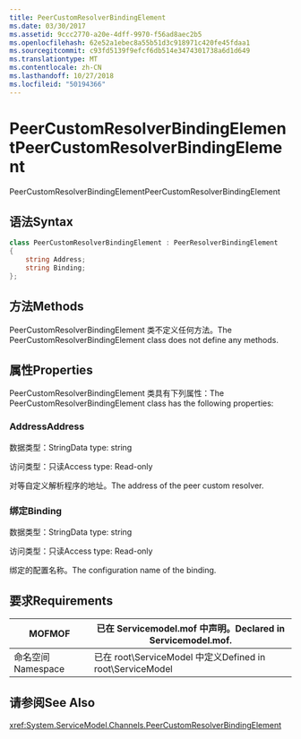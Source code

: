 ```yaml
---
title: PeerCustomResolverBindingElement
ms.date: 03/30/2017
ms.assetid: 9ccc2770-a20e-4dff-9970-f56ad8aec2b5
ms.openlocfilehash: 62e52a1ebec8a55b51d3c918971c420fe45fdaa1
ms.sourcegitcommit: c93fd5139f9efcf6db514e3474301738a6d1d649
ms.translationtype: MT
ms.contentlocale: zh-CN
ms.lasthandoff: 10/27/2018
ms.locfileid: "50194366"
---
```

# <a name="peercustomresolverbindingelement"></a><span data-ttu-id="a387c-102">PeerCustomResolverBindingElement</span><span class="sxs-lookup"><span data-stu-id="a387c-102">PeerCustomResolverBindingElement</span></span>
<span data-ttu-id="a387c-103">PeerCustomResolverBindingElement</span><span class="sxs-lookup"><span data-stu-id="a387c-103">PeerCustomResolverBindingElement</span></span>  
  
## <a name="syntax"></a><span data-ttu-id="a387c-104">语法</span><span class="sxs-lookup"><span data-stu-id="a387c-104">Syntax</span></span>  
```csharp
class PeerCustomResolverBindingElement : PeerResolverBindingElement
{  
    string Address;
    string Binding;
};
```  
  
## <a name="methods"></a><span data-ttu-id="a387c-105">方法</span><span class="sxs-lookup"><span data-stu-id="a387c-105">Methods</span></span>  
 <span data-ttu-id="a387c-106">PeerCustomResolverBindingElement 类不定义任何方法。</span><span class="sxs-lookup"><span data-stu-id="a387c-106">The PeerCustomResolverBindingElement class does not define any methods.</span></span>  
  
## <a name="properties"></a><span data-ttu-id="a387c-107">属性</span><span class="sxs-lookup"><span data-stu-id="a387c-107">Properties</span></span>  
 <span data-ttu-id="a387c-108">PeerCustomResolverBindingElement 类具有下列属性：</span><span class="sxs-lookup"><span data-stu-id="a387c-108">The PeerCustomResolverBindingElement class has the following properties:</span></span>  
  
### <a name="address"></a><span data-ttu-id="a387c-109">Address</span><span class="sxs-lookup"><span data-stu-id="a387c-109">Address</span></span>  
 <span data-ttu-id="a387c-110">数据类型：String</span><span class="sxs-lookup"><span data-stu-id="a387c-110">Data type: string</span></span>  
  
 <span data-ttu-id="a387c-111">访问类型：只读</span><span class="sxs-lookup"><span data-stu-id="a387c-111">Access type: Read-only</span></span>  
  
 <span data-ttu-id="a387c-112">对等自定义解析程序的地址。</span><span class="sxs-lookup"><span data-stu-id="a387c-112">The address of the peer custom resolver.</span></span>  
  
### <a name="binding"></a><span data-ttu-id="a387c-113">绑定</span><span class="sxs-lookup"><span data-stu-id="a387c-113">Binding</span></span>  
 <span data-ttu-id="a387c-114">数据类型：String</span><span class="sxs-lookup"><span data-stu-id="a387c-114">Data type: string</span></span>  
  
 <span data-ttu-id="a387c-115">访问类型：只读</span><span class="sxs-lookup"><span data-stu-id="a387c-115">Access type: Read-only</span></span>  
  
 <span data-ttu-id="a387c-116">绑定的配置名称。</span><span class="sxs-lookup"><span data-stu-id="a387c-116">The configuration name of the binding.</span></span>  
  
## <a name="requirements"></a><span data-ttu-id="a387c-117">要求</span><span class="sxs-lookup"><span data-stu-id="a387c-117">Requirements</span></span>  
  
|<span data-ttu-id="a387c-118">MOF</span><span class="sxs-lookup"><span data-stu-id="a387c-118">MOF</span></span>|<span data-ttu-id="a387c-119">已在 Servicemodel.mof 中声明。</span><span class="sxs-lookup"><span data-stu-id="a387c-119">Declared in Servicemodel.mof.</span></span>|  
|---------|-----------------------------------|  
|<span data-ttu-id="a387c-120">命名空间</span><span class="sxs-lookup"><span data-stu-id="a387c-120">Namespace</span></span>|<span data-ttu-id="a387c-121">已在 root\ServiceModel 中定义</span><span class="sxs-lookup"><span data-stu-id="a387c-121">Defined in root\ServiceModel</span></span>|  
  
## <a name="see-also"></a><span data-ttu-id="a387c-122">请参阅</span><span class="sxs-lookup"><span data-stu-id="a387c-122">See Also</span></span>  
 <xref:System.ServiceModel.Channels.PeerCustomResolverBindingElement>
